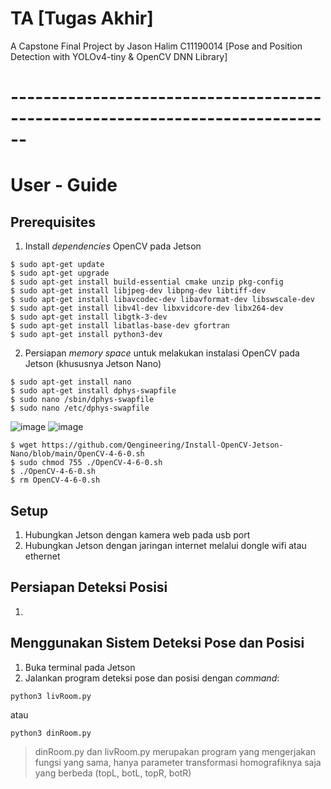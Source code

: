 # TA [Tugas Akhir]
A Capstone Final Project by Jason Halim C11190014 [Pose and Position Detection with YOLOv4-tiny & OpenCV DNN Library]
# ------------------------------------------------------------------------------
# User - Guide
## Prerequisites
1. Install _dependencies_ OpenCV pada Jetson
```
$ sudo apt-get update
$ sudo apt-get upgrade
$ sudo apt-get install build-essential cmake unzip pkg-config
$ sudo apt-get install libjpeg-dev libpng-dev libtiff-dev
$ sudo apt-get install libavcodec-dev libavformat-dev libswscale-dev
$ sudo apt-get install libv4l-dev libxvidcore-dev libx264-dev
$ sudo apt-get install libgtk-3-dev
$ sudo apt-get install libatlas-base-dev gfortran
$ sudo apt-get install python3-dev
```
2. Persiapan _memory space_ untuk melakukan instalasi OpenCV pada Jetson (khususnya Jetson Nano)
```
$ sudo apt-get install nano
$ sudo apt-get install dphys-swapfile
$ sudo nano /sbin/dphys-swapfile
$ sudo nano /etc/dphys-swapfile
```
![image](https://github.com/jasonhalimcodes/TA/assets/116324181/db3f9db6-170f-44d5-bf00-cfdc17d98114)
![image](https://github.com/jasonhalimcodes/TA/assets/116324181/74ae9925-ba33-41dd-9a1c-31be57cb260e)
```
$ wget https://github.com/Qengineering/Install-OpenCV-Jetson-Nano/blob/main/OpenCV-4-6-0.sh
$ sudo chmod 755 ./OpenCV-4-6-0.sh
$ ./OpenCV-4-6-0.sh
$ rm OpenCV-4-6-0.sh
```


## Setup
1. Hubungkan Jetson dengan kamera web pada usb port
2. Hubungkan Jetson dengan jaringan internet melalui dongle wifi atau ethernet


## Persiapan Deteksi Posisi
1. 

## Menggunakan Sistem Deteksi Pose dan Posisi
1. Buka terminal pada Jetson
2. Jalankan program deteksi pose dan posisi dengan _command_:
```
python3 livRoom.py
```
atau
```
python3 dinRoom.py
```
> dinRoom.py dan livRoom.py merupakan program yang mengerjakan fungsi yang sama, hanya parameter transformasi homografiknya saja yang berbeda (topL, botL, topR, botR)
